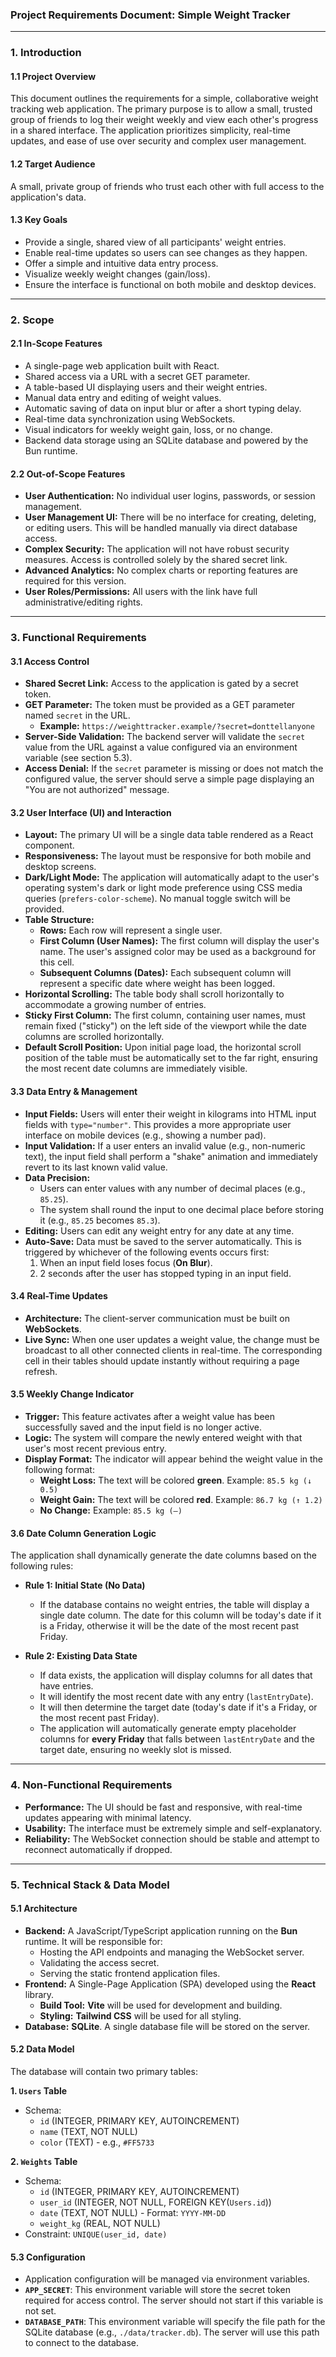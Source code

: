 ### **Project Requirements Document: Simple Weight Tracker**

---

### **1. Introduction**

#### **1.1 Project Overview**

This document outlines the requirements for a simple, collaborative weight tracking web application. The primary purpose is to allow a small, trusted group of friends to log their weight weekly and view each other's progress in a shared interface. The application prioritizes simplicity, real-time updates, and ease of use over security and complex user management.

#### **1.2 Target Audience**

A small, private group of friends who trust each other with full access to the application's data.

#### **1.3 Key Goals**

- Provide a single, shared view of all participants' weight entries.
- Enable real-time updates so users can see changes as they happen.
- Offer a simple and intuitive data entry process.
- Visualize weekly weight changes (gain/loss).
- Ensure the interface is functional on both mobile and desktop devices.

---

### **2. Scope**

#### **2.1 In-Scope Features**

- A single-page web application built with React.
- Shared access via a URL with a secret GET parameter.
- A table-based UI displaying users and their weight entries.
- Manual data entry and editing of weight values.
- Automatic saving of data on input blur or after a short typing delay.
- Real-time data synchronization using WebSockets.
- Visual indicators for weekly weight gain, loss, or no change.
- Backend data storage using an SQLite database and powered by the Bun runtime.

#### **2.2 Out-of-Scope Features**

- **User Authentication:** No individual user logins, passwords, or session management.
- **User Management UI:** There will be no interface for creating, deleting, or editing users. This will be handled manually via direct database access.
- **Complex Security:** The application will not have robust security measures. Access is controlled solely by the shared secret link.
- **Advanced Analytics:** No complex charts or reporting features are required for this version.
- **User Roles/Permissions:** All users with the link have full administrative/editing rights.

---

### **3. Functional Requirements**

#### **3.1 Access Control**

- **Shared Secret Link:** Access to the application is gated by a secret token.
- **GET Parameter:** The token must be provided as a GET parameter named `secret` in the URL.
  - **Example:** `https://weighttracker.example/?secret=donttellanyone`
- **Server-Side Validation:** The backend server will validate the `secret` value from the URL against a value configured via an environment variable (see section 5.3).
- **Access Denial:** If the `secret` parameter is missing or does not match the configured value, the server should serve a simple page displaying an "You are not authorized" message.

#### **3.2 User Interface (UI) and Interaction**

- **Layout:** The primary UI will be a single data table rendered as a React component.
- **Responsiveness:** The layout must be responsive for both mobile and desktop screens.
- **Dark/Light Mode:** The application will automatically adapt to the user's operating system's dark or light mode preference using CSS media queries (`prefers-color-scheme`). No manual toggle switch will be provided.
- **Table Structure:**
  - **Rows:** Each row will represent a single user.
  - **First Column (User Names):** The first column will display the user's name. The user's assigned color may be used as a background for this cell.
  - **Subsequent Columns (Dates):** Each subsequent column will represent a specific date where weight has been logged.
- **Horizontal Scrolling:** The table body shall scroll horizontally to accommodate a growing number of entries.
- **Sticky First Column:** The first column, containing user names, must remain fixed ("sticky") on the left side of the viewport while the date columns are scrolled horizontally.
- **Default Scroll Position:** Upon initial page load, the horizontal scroll position of the table must be automatically set to the far right, ensuring the most recent date columns are immediately visible.

#### **3.3 Data Entry & Management**

- **Input Fields:** Users will enter their weight in kilograms into HTML input fields with `type="number"`. This provides a more appropriate user interface on mobile devices (e.g., showing a number pad).
- **Input Validation:** If a user enters an invalid value (e.g., non-numeric text), the input field shall perform a "shake" animation and immediately revert to its last known valid value.
- **Data Precision:**
  - Users can enter values with any number of decimal places (e.g., `85.25`).
  - The system shall round the input to one decimal place before storing it (e.g., `85.25` becomes `85.3`).
- **Editing:** Users can edit any weight entry for any date at any time.
- **Auto-Save:** Data must be saved to the server automatically. This is triggered by whichever of the following events occurs first:
  1.  When an input field loses focus (**On Blur**).
  2.  2 seconds after the user has stopped typing in an input field.

#### **3.4 Real-Time Updates**

- **Architecture:** The client-server communication must be built on **WebSockets**.
- **Live Sync:** When one user updates a weight value, the change must be broadcast to all other connected clients in real-time. The corresponding cell in their tables should update instantly without requiring a page refresh.

#### **3.5 Weekly Change Indicator**

- **Trigger:** This feature activates after a weight value has been successfully saved and the input field is no longer active.
- **Logic:** The system will compare the newly entered weight with that user's most recent previous entry.
- **Display Format:** The indicator will appear behind the weight value in the following format:
  - **Weight Loss:** The text will be colored **green**. Example: `85.5 kg (↓ 0.5)`
  - **Weight Gain:** The text will be colored **red**. Example: `86.7 kg (↑ 1.2)`
  - **No Change:** Example: `85.5 kg (–)`

#### **3.6 Date Column Generation Logic**

The application shall dynamically generate the date columns based on the following rules:

- **Rule 1: Initial State (No Data)**

  - If the database contains no weight entries, the table will display a single date column. The date for this column will be today's date if it is a Friday, otherwise it will be the date of the most recent past Friday.

- **Rule 2: Existing Data State**
  - If data exists, the application will display columns for all dates that have entries.
  - It will identify the most recent date with any entry (`lastEntryDate`).
  - It will then determine the target date (today's date if it's a Friday, or the most recent past Friday).
  - The application will automatically generate empty placeholder columns for **every Friday** that falls between `lastEntryDate` and the target date, ensuring no weekly slot is missed.

---

### **4. Non-Functional Requirements**

- **Performance:** The UI should be fast and responsive, with real-time updates appearing with minimal latency.
- **Usability:** The interface must be extremely simple and self-explanatory.
- **Reliability:** The WebSocket connection should be stable and attempt to reconnect automatically if dropped.

---

### **5. Technical Stack & Data Model**

#### **5.1 Architecture**

- **Backend:** A JavaScript/TypeScript application running on the **Bun** runtime. It will be responsible for:
  - Hosting the API endpoints and managing the WebSocket server.
  - Validating the access secret.
  - Serving the static frontend application files.
- **Frontend:** A Single-Page Application (SPA) developed using the **React** library.
  - **Build Tool:** **Vite** will be used for development and building.
  - **Styling:** **Tailwind CSS** will be used for all styling.
- **Database:** **SQLite**. A single database file will be stored on the server.

#### **5.2 Data Model**

The database will contain two primary tables:

**1. `Users` Table**

- Schema:
  - `id` (INTEGER, PRIMARY KEY, AUTOINCREMENT)
  - `name` (TEXT, NOT NULL)
  - `color` (TEXT) - e.g., `#FF5733`

**2. `Weights` Table**

- Schema:
  - `id` (INTEGER, PRIMARY KEY, AUTOINCREMENT)
  - `user_id` (INTEGER, NOT NULL, FOREIGN KEY(`Users.id`))
  - `date` (TEXT, NOT NULL) - Format: `YYYY-MM-DD`
  - `weight_kg` (REAL, NOT NULL)
- Constraint: `UNIQUE(user_id, date)`

#### **5.3 Configuration**

- Application configuration will be managed via environment variables.
- **`APP_SECRET`**: This environment variable will store the secret token required for access control. The server should not start if this variable is not set.
- **`DATABASE_PATH`**: This environment variable will specify the file path for the SQLite database (e.g., `./data/tracker.db`). The server will use this path to connect to the database.
